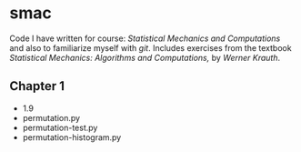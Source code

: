 # smac
Code I have written for course: *Statistical Mechanics and Computations*
 and also to familiarize myself with _git_. Includes exercises from the textbook
*Statistical Mechanics: Algorithms and Computations,* by *Werner Krauth*.

## Chapter 1

* 1.9
 *  permutation.py
 * permutation-test.py
 * permutation-histogram.py
          


